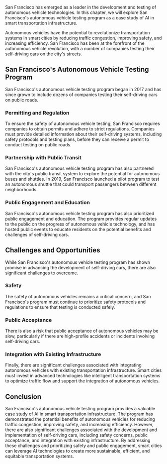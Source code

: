
San Francisco has emerged as a leader in the development and testing of autonomous vehicle technologies. In this chapter, we will explore San Francisco's autonomous vehicle testing program as a case study of AI in smart transportation infrastructure.

Autonomous vehicles have the potential to revolutionize transportation systems in smart cities by reducing traffic congestion, improving safety, and increasing efficiency. San Francisco has been at the forefront of the autonomous vehicle revolution, with a number of companies testing their self-driving cars on the city's streets.

San Francisco's Autonomous Vehicle Testing Program
--------------------------------------------------

San Francisco's autonomous vehicle testing program began in 2017 and has since grown to include dozens of companies testing their self-driving cars on public roads.

### Permitting and Regulation

To ensure the safety of autonomous vehicle testing, San Francisco requires companies to obtain permits and adhere to strict regulations. Companies must provide detailed information about their self-driving systems, including safety protocols and testing plans, before they can receive a permit to conduct testing on public roads.

### Partnership with Public Transit

San Francisco's autonomous vehicle testing program has also partnered with the city's public transit system to explore the potential for autonomous buses and shuttles. In 2019, San Francisco launched a pilot program to test an autonomous shuttle that could transport passengers between different neighborhoods.

### Public Engagement and Education

San Francisco's autonomous vehicle testing program has also prioritized public engagement and education. The program provides regular updates to the public on the progress of autonomous vehicle technology, and has hosted public events to educate residents on the potential benefits and challenges of self-driving cars.

Challenges and Opportunities
----------------------------

While San Francisco's autonomous vehicle testing program has shown promise in advancing the development of self-driving cars, there are also significant challenges to overcome.

### Safety

The safety of autonomous vehicles remains a critical concern, and San Francisco's program must continue to prioritize safety protocols and regulations to ensure that testing is conducted safely.

### Public Acceptance

There is also a risk that public acceptance of autonomous vehicles may be slow, particularly if there are high-profile accidents or incidents involving self-driving cars.

### Integration with Existing Infrastructure

Finally, there are significant challenges associated with integrating autonomous vehicles with existing transportation infrastructure. Smart cities must invest in advanced technologies like intelligent transportation systems to optimize traffic flow and support the integration of autonomous vehicles.

Conclusion
----------

San Francisco's autonomous vehicle testing program provides a valuable case study of AI in smart transportation infrastructure. The program has demonstrated the potential benefits of autonomous vehicles for reducing traffic congestion, improving safety, and increasing efficiency. However, there are also significant challenges associated with the development and implementation of self-driving cars, including safety concerns, public acceptance, and integration with existing infrastructure. By addressing these challenges and prioritizing safety and public engagement, smart cities can leverage AI technologies to create more sustainable, efficient, and equitable transportation systems.
